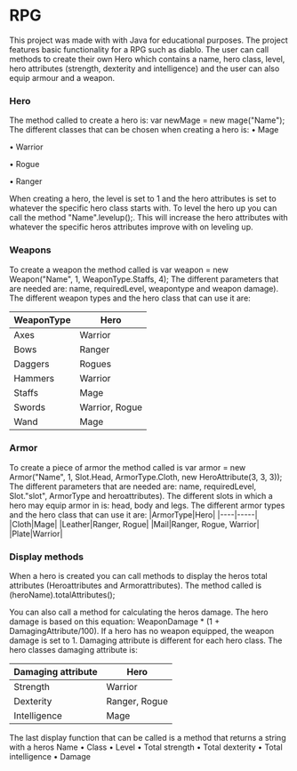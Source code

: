 # RPG
 
This project was made with with Java for educational purposes. 
The project features basic functionality for a RPG such as diablo. The user can call methods to create their own Hero which contains a name, hero class, level, hero attributes (strength, dexterity and intelligence) and the user can also equip armour and a weapon. 

### Hero ###
The method called to create a hero is: var newMage = new mage("Name"); The different classes that can be chosen when creating a hero is: 
• Mage

• Warrior 

• Rogue 

• Ranger


When creating a hero, the level is set to 1 and the hero attributes is set to whatever the specific hero class starts with. 
To level the hero up you can call the method "Name".levelup();. This will increase the hero attributes with whatever the specific heros attributes improve with on leveling up. 

### Weapons ###
To create a weapon the method called is var weapon = new Weapon("Name", 1, WeaponType.Staffs, 4);
The different parameters that are needed are: name, requiredLevel, weapontype and weapon damage). 
The different weapon types and the hero class that can use it are:

|WeaponType|Hero|
|----|-----|
|Axes|Warrior|
|Bows|Ranger|
|Daggers|Rogues|
|Hammers|Warrior|
|Staffs|Mage|
|Swords|Warrior, Rogue|
|Wand|Mage|

### Armor ###
To create a piece of armor the method called is var armor = new Armor("Name", 1, Slot.Head, ArmorType.Cloth, new HeroAttribute(3, 3, 3));
The different parameters that are needed are: name, requiredLevel, Slot."slot", ArmorType and heroattributes). 
The different slots in which a hero may equip armor in is: head, body and legs.
The different armor types and the hero class that can use it are:
|ArmorType|Hero|
|----|-----|
|Cloth|Mage|
|Leather|Ranger, Rogue|
|Mail|Ranger, Rogue, Warrior|
|Plate|Warrior|

### Display methods ###
When a hero is created you can call methods to display the heros total attributes (Heroattributes and Armorattributes).
The method called is (heroName).totalAttributes();

You can also call a method for calculating the heros damage. The hero damage is based on this equation:  WeaponDamage * (1 + DamagingAttribute/100). If a hero has no weapon equipped, the weapon damage is set to 1. 
Damaging attribute is different for each hero class. The hero classes damaging attribute is:

|Damaging attribute|Hero|
|----|-----|
|Strength|Warrior|
|Dexterity|Ranger, Rogue|
|Intelligence|Mage|

The last display function that can be called is a method that returns a string with a heros Name
• Class
• Level
• Total strength
• Total dexterity
• Total intelligence
• Damage








